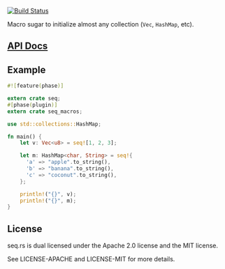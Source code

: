 [![Build Status](https://travis-ci.org/japaric/seq.rs.svg?branch=master)](https://travis-ci.org/japaric/seq.rs)

Macro sugar to initialize almost any collection (`Vec`, `HashMap`, etc).

## [API Docs][docs]

## Example

``` rust
#![feature(phase)]

extern crate seq;
#[phase(plugin)]
extern crate seq_macros;

use std::collections::HashMap;

fn main() {
    let v: Vec<u8> = seq![1, 2, 3];

    let m: HashMap<char, String> = seq!{
      'a' => "apple".to_string(),
      'b' => "banana".to_string(),
      'c' => "coconut".to_string(),
    };

    println!("{}", v);
    println!("{}", m);
}
```

## License

seq.rs is dual licensed under the Apache 2.0 license and the MIT license.

See LICENSE-APACHE and LICENSE-MIT for more details.

[docs]: https://japaric.github.io/seq.rs/seq/index.html
